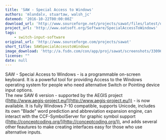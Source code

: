 ```yaml
---
title: 'SAW - Special Access to Windows'
authors: 'mlundalv, stuartaw, walsh_jc'
datemod: '2016-10-22T00:00:00Z'
download_url: 'http://www.sourceforge.net/projects/sawat/files/latest/download'
project_url: 'http://www.oatsoft.org/Software/SpecialAccessToWindows'
tags:
    - switch-input-software
original_url: 'http://www.sourceforge.com/projects/sawat'
short_title: SAWSpecialAccesstoWindows
image_download: 'http://a.fsdn.com/con/app/proj/sawat/screenshots/330961.jpg/182/137/1'
license: ""
date: null
---
```

SAW - Special Access to Windows - is a programmable on-screen keyboard. It is a powerful tool for providing Access to the Windows operating system for people who need alternative Switch or Pointing device input options.  
The new SAW 6 version - supported by the AEGIS project ([http://www.aegis-project.eu/](http://www.aegis-project.eu/)) - is now available. It is fully Windows 7-10 compatible, supports Unicode, includes its own &quot;Blade&quot; word prediction and abbreviation expansion engine, can interact with the CCF-SymbolServer for graphic symbol support ([http://conceptcoding.org/](http://conceptcoding.org/)), and adds several other feautures to make creating interfaces easy for those who use alternative inputs.